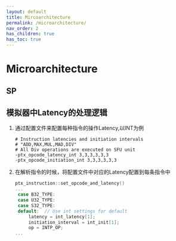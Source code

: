 ```yaml
---
layout: default
title: Mircoarchitecture
permalink: /microarchitecture/
nav_order: 2
has_children: true
has_toc: true
---
```


# Microarchitecture

## SP

## 模拟器中Latency的处理逻辑

1. 通过配置文件来配置每种指令的操作Latency,以INT为例

    ```config
    # Instruction latencies and initiation intervals
    # "ADD,MAX,MUL,MAD,DIV"
    # All Div operations are executed on SFU unit
    -ptx_opcode_latency_int 3,3,3,3,3,3
    -ptx_opcode_initiation_int 3,3,3,3,3,3
    ```

2. 在解析指令的时候，将配置文件中对应的Latency配置到每条指令中

   ```c++
   ptx_instruction::set_opcode_and_latency()
   ...
    case B32_TYPE:
    case U32_TYPE:
    case S32_TYPE:
    default:  // Use int settings for default
        latency = int_latency[1];
        initiation_interval = int_init[1];
        op = INTP_OP;
   ...
   ```

